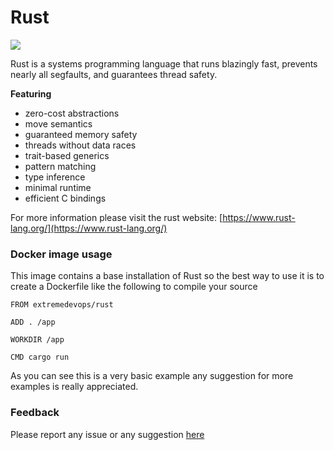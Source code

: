 # Rust

[![](https://badge.imagelayers.io/extremedevops/rust:latest.svg)](https://imagelayers.io/?images=extremedevops/rust:latest 'Get your own badge on imagelayers.io')

Rust is a systems programming language that runs blazingly fast, prevents nearly all segfaults, and guarantees thread safety.

**Featuring**

* zero-cost abstractions
* move semantics
* guaranteed memory safety
* threads without data races
* trait-based generics
* pattern matching
* type inference
* minimal runtime
* efficient C bindings

For more information please visit the rust website: [https://www.rust-lang.org/](https://www.rust-lang.org/)

### Docker image usage
This image contains a base installation of Rust so the best way to use it is to create a Dockerfile like the following to compile your source
```
FROM extremedevops/rust

ADD . /app

WORKDIR /app

CMD cargo run
```
As you can see this is a very basic example any suggestion for more examples is really appreciated.

### Feedback

Please report any issue or any suggestion [here](https://github.com/extremedevops/docker_rust/issues)
